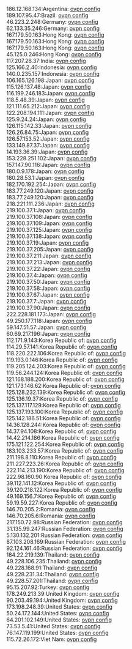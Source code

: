 186.12.168.134:Argentina: [ovpn config](vpn/186_12_168_134.ovpn)  
189.107.95.47:Brazil: [ovpn config](vpn/189_107_95_47.ovpn)  
46.223.2.248:Germany: [ovpn config](vpn/46_223_2_248.ovpn)  
62.133.35.246:Germany: [ovpn config](vpn/62_133_35_246.ovpn)  
167.179.50.163:Hong Kong: [ovpn config](vpn/167_179_50_163.ovpn)  
167.179.50.163:Hong Kong: [ovpn config](vpn/167_179_50_163.ovpn)  
167.179.50.163:Hong Kong: [ovpn config](vpn/167_179_50_163.ovpn)  
45.125.0.246:Hong Kong: [ovpn config](vpn/45_125_0_246.ovpn)  
117.207.28.37:India: [ovpn config](vpn/117_207_28_37.ovpn)  
125.166.2.40:Indonesia: [ovpn config](vpn/125_166_2_40.ovpn)  
140.0.235.157:Indonesia: [ovpn config](vpn/140_0_235_157.ovpn)  
106.165.126.198:Japan: [ovpn config](vpn/106_165_126_198.ovpn)  
115.126.137.48:Japan: [ovpn config](vpn/115_126_137_48.ovpn)  
116.199.246.183:Japan: [ovpn config](vpn/116_199_246_183.ovpn)  
118.5.48.39:Japan: [ovpn config](vpn/118_5_48_39.ovpn)  
121.111.65.212:Japan: [ovpn config](vpn/121_111_65_212.ovpn)  
122.208.194.111:Japan: [ovpn config](vpn/122_208_194_111.ovpn)  
125.9.24.24:Japan: [ovpn config](vpn/125_9_24_24.ovpn)  
126.115.142.33:Japan: [ovpn config](vpn/126_115_142_33.ovpn)  
126.26.84.75:Japan: [ovpn config](vpn/126_26_84_75.ovpn)  
126.57.153.52:Japan: [ovpn config](vpn/126_57_153_52.ovpn)  
133.149.87.37:Japan: [ovpn config](vpn/133_149_87_37.ovpn)  
14.193.36.39:Japan: [ovpn config](vpn/14_193_36_39.ovpn)  
153.228.251.102:Japan: [ovpn config](vpn/153_228_251_102.ovpn)  
157.147.90.116:Japan: [ovpn config](vpn/157_147_90_116.ovpn)  
180.0.9.178:Japan: [ovpn config](vpn/180_0_9_178.ovpn)  
180.28.53.1:Japan: [ovpn config](vpn/180_28_53_1.ovpn)  
182.170.192.254:Japan: [ovpn config](vpn/182_170_192_254.ovpn)  
183.77.249.120:Japan: [ovpn config](vpn/183_77_249_120.ovpn)  
183.77.249.120:Japan: [ovpn config](vpn/183_77_249_120.ovpn)  
218.221.111.236:Japan: [ovpn config](vpn/218_221_111_236.ovpn)  
219.100.37.1:Japan: [ovpn config](vpn/219_100_37_1.ovpn)  
219.100.37.108:Japan: [ovpn config](vpn/219_100_37_108.ovpn)  
219.100.37.109:Japan: [ovpn config](vpn/219_100_37_109.ovpn)  
219.100.37.125:Japan: [ovpn config](vpn/219_100_37_125.ovpn)  
219.100.37.138:Japan: [ovpn config](vpn/219_100_37_138.ovpn)  
219.100.37.19:Japan: [ovpn config](vpn/219_100_37_19.ovpn)  
219.100.37.205:Japan: [ovpn config](vpn/219_100_37_205.ovpn)  
219.100.37.211:Japan: [ovpn config](vpn/219_100_37_211.ovpn)  
219.100.37.213:Japan: [ovpn config](vpn/219_100_37_213.ovpn)  
219.100.37.22:Japan: [ovpn config](vpn/219_100_37_22.ovpn)  
219.100.37.4:Japan: [ovpn config](vpn/219_100_37_4.ovpn)  
219.100.37.50:Japan: [ovpn config](vpn/219_100_37_50.ovpn)  
219.100.37.58:Japan: [ovpn config](vpn/219_100_37_58.ovpn)  
219.100.37.67:Japan: [ovpn config](vpn/219_100_37_67.ovpn)  
219.100.37.7:Japan: [ovpn config](vpn/219_100_37_7.ovpn)  
219.100.37.90:Japan: [ovpn config](vpn/219_100_37_90.ovpn)  
222.228.181.173:Japan: [ovpn config](vpn/222_228_181_173.ovpn)  
49.250.177.118:Japan: [ovpn config](vpn/49_250_177_118.ovpn)  
59.147.51.57:Japan: [ovpn config](vpn/59_147_51_57.ovpn)  
60.69.217.196:Japan: [ovpn config](vpn/60_69_217_196.ovpn)  
112.171.9.143:Korea Republic of: [ovpn config](vpn/112_171_9_143.ovpn)  
114.29.57.141:Korea Republic of: [ovpn config](vpn/114_29_57_141.ovpn)  
118.220.222.106:Korea Republic of: [ovpn config](vpn/118_220_222_106.ovpn)  
119.193.0.146:Korea Republic of: [ovpn config](vpn/119_193_0_146.ovpn)  
119.205.124.203:Korea Republic of: [ovpn config](vpn/119_205_124_203.ovpn)  
119.56.244.124:Korea Republic of: [ovpn config](vpn/119_56_244_124.ovpn)  
121.168.188.200:Korea Republic of: [ovpn config](vpn/121_168_188_200.ovpn)  
121.173.146.62:Korea Republic of: [ovpn config](vpn/121_173_146_62.ovpn)  
125.128.232.139:Korea Republic of: [ovpn config](vpn/125_128_232_139.ovpn)  
125.136.19.37:Korea Republic of: [ovpn config](vpn/125_136_19_37.ovpn)  
125.137.117.129:Korea Republic of: [ovpn config](vpn/125_137_117_129.ovpn)  
125.137.193.100:Korea Republic of: [ovpn config](vpn/125_137_193_100.ovpn)  
125.142.186.51:Korea Republic of: [ovpn config](vpn/125_142_186_51.ovpn)  
14.36.128.244:Korea Republic of: [ovpn config](vpn/14_36_128_244.ovpn)  
14.37.94.108:Korea Republic of: [ovpn config](vpn/14_37_94_108.ovpn)  
14.42.214.186:Korea Republic of: [ovpn config](vpn/14_42_214_186.ovpn)  
175.121.122.254:Korea Republic of: [ovpn config](vpn/175_121_122_254.ovpn)  
183.103.233.57:Korea Republic of: [ovpn config](vpn/183_103_233_57.ovpn)  
211.198.8.110:Korea Republic of: [ovpn config](vpn/211_198_8_110.ovpn)  
211.227.223.26:Korea Republic of: [ovpn config](vpn/211_227_223_26.ovpn)  
222.114.213.190:Korea Republic of: [ovpn config](vpn/222_114_213_190.ovpn)  
222.98.160.90:Korea Republic of: [ovpn config](vpn/222_98_160_90.ovpn)  
39.112.141.12:Korea Republic of: [ovpn config](vpn/39_112_141_12.ovpn)  
39.120.218.122:Korea Republic of: [ovpn config](vpn/39_120_218_122.ovpn)  
49.169.156.7:Korea Republic of: [ovpn config](vpn/49_169_156_7.ovpn)  
59.19.59.227:Korea Republic of: [ovpn config](vpn/59_19_59_227.ovpn)  
146.70.205.2:Romania: [ovpn config](vpn/146_70_205_2.ovpn)  
146.70.205.6:Romania: [ovpn config](vpn/146_70_205_6.ovpn)  
217.150.72.98:Russian Federation: [ovpn config](vpn/217_150_72_98.ovpn)  
31.135.99.247:Russian Federation: [ovpn config](vpn/31_135_99_247.ovpn)  
5.130.132.201:Russian Federation: [ovpn config](vpn/5_130_132_201.ovpn)  
87.103.208.169:Russian Federation: [ovpn config](vpn/87_103_208_169.ovpn)  
92.124.161.46:Russian Federation: [ovpn config](vpn/92_124_161_46.ovpn)  
184.22.219.139:Thailand: [ovpn config](vpn/184_22_219_139.ovpn)  
49.228.106.235:Thailand: [ovpn config](vpn/49_228_106_235.ovpn)  
49.228.168.91:Thailand: [ovpn config](vpn/49_228_168_91.ovpn)  
49.228.231.34:Thailand: [ovpn config](vpn/49_228_231_34.ovpn)  
49.228.57.201:Thailand: [ovpn config](vpn/49_228_57_201.ovpn)  
95.15.207.92:Turkey: [ovpn config](vpn/95_15_207_92.ovpn)  
178.249.213.39:United Kingdom: [ovpn config](vpn/178_249_213_39.ovpn)  
90.203.49.194:United Kingdom: [ovpn config](vpn/90_203_49_194.ovpn)  
173.198.248.39:United States: [ovpn config](vpn/173_198_248_39.ovpn)  
50.24.172.144:United States: [ovpn config](vpn/50_24_172_144.ovpn)  
64.201.102.149:United States: [ovpn config](vpn/64_201_102_149.ovpn)  
73.53.5.41:United States: [ovpn config](vpn/73_53_5_41.ovpn)  
76.147.119.199:United States: [ovpn config](vpn/76_147_119_199.ovpn)  
115.72.26.172:Viet Nam: [ovpn config](vpn/115_72_26_172.ovpn)  
